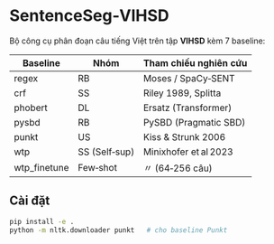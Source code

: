 # SentenceSeg‑VIHSD

Bộ công cụ phân đoạn câu tiếng Việt trên tập **VIHSD** kèm 7 baseline:

| Baseline           | Nhóm | Tham chiếu nghiên cứu |
|--------------------|------|-----------------------|
| regex              | RB   | Moses / SpaCy‑SENT    |
| crf                | SS   | Riley 1989, Splitta   |
| phobert            | DL   | Ersatz (Transformer)  |
| pysbd              | RB   | PySBD (Pragmatic SBD) |
| punkt              | US   | Kiss & Strunk 2006    |
| wtp                | SS (Self‑sup) | Minixhofer et al 2023 |
| wtp_finetune       | Few‑shot | 〃 (64‑256 câu)      |

## Cài đặt

```bash
pip install -e .
python -m nltk.downloader punkt   # cho baseline Punkt
